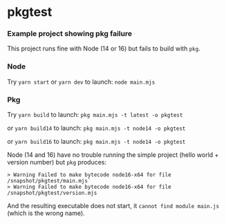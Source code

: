 # pkgtest
### Example project showing pkg failure

This project runs fine with Node (14 or 16) but fails to build with `pkg`.

### Node
Try `yarn start` or `yarn dev` to launch:
`node main.mjs`

### Pkg
Try `yarn build` to launch:
`pkg main.mjs -t latest -o pkgtest`

or `yarn build14` to launch:
`pkg main.mjs -t node14 -o pkgtest`

or `yarn build16` to launch:
`pkg main.mjs -t node14 -o pkgtest`

Node (14 and 16) have no trouble running the simple project (hello world + version number) but `pkg` produces:
```
> Warning Failed to make bytecode node16-x64 for file /snapshot/pkgtest/main.mjs`
> Warning Failed to make bytecode node16-x64 for file /snapshot/pkgtest/version.mjs
```
And the resulting executable does not start, it `cannot find module main.js` (which is the wrong name).
